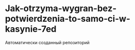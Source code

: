 # Jak-otrzyma-wygran-bez-potwierdzenia-to-samo-ci-w-kasynie-7ed
Автоматически созданный репозиторий

